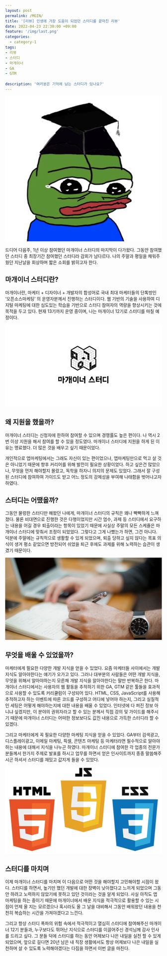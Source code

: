 ```yaml
---
layout: post
permalink: /MGIN/
title: '[리뷰] 인생에 가장 도움이 되었던 스터디를 끝마친 리뷰'
date: 2022-04-23 22:30:00 +09:00
feature: '/img/last.png'
categories:
  - category-1
tags:
- 리뷰
- 스터디
- 마개이너
- GA
- GTM

description: '여러분은 기억에 남는 스터디가 있나요?'
---
```



![a](/img/pepe.png)



드디어 다음주, 1년 이상 참여했던 마개이너 스터디의 마지막이 다가왔다.
그동안 참여했던 스터디 중 최장기간 참여했던 스터디라 감회가 남다르다.
나의 주말과 평일을 채워주웠던 지난날을 회상하며 짧은 소회를 밝히고자 한다.


## 마개이너 스터디란?
마개이너란, 마케터 + 디자이너 + 개발자의 합성어로 국내 최대 마케터들의 단톡방인 ‘오픈소스마케팅’ 의 운영자분께서 진행하는 스터디이다.
웹 기반의 기술을 사용하여 디지털 마케팅에 대한 심도있는 학습을 기반으로 스터디 참여자의 역량을 향상시키는 것에 목적을 두고 있다.
현재 13기까지 운영 중이며, 나는 마개이너 12기로 스터디를 마칠 예정이다.


![a](/img/last.png)



## 왜 지원을 했을까?
마개이너 스터디는 신청자에 한하여 참여할 수 있으며 경쟁률도 높은 편이다. 나 역시 2번 이상 지원을 해서 참여를 할 수 있을 정도였다. 마개이너 스터디에 지원을 하게 된 이유는 명료했다. 더 많은 것을 배우고 싶기 때문이었다.

개인적으로 앱마케팅에서는 그래도 자신이 있는 편이었으나, 앱마케팅만으로 먹고 살 것은 아니었기 때문에 향후 커리어를 위해 발전이 필요한 상황이었다. 하고 싶은건 많았으나, 무엇을 먼저 해야할지 몰랐고, 독학을 하자니 의지의 문제도 있었다. 그래서 잘 구성된 스터디에 참여하여 가이드도 받고 어느 정도의 강제성을 부여해 나태함을 벗어나고자 하였다.


## 스터디는 어땠을까?
그동안 물렁한 스터디만 해왔던 나에게, 마개이너 스터디의 규칙은 꽤나 빡빡하게 느껴졌다.
물론 비대면으로 진행한 것은 다행이었지만 시간 엄수, 과제 등 스터디에서 요구하는 내용을 어길 경우 퇴출이라는 항목이 있었기 때문에 사실상 주말의 모든 스케쥴은 마개이너 스터디에 맞춰서 조정이 되었었다. 그렇다고 그게 나빴는가 하면, 그건 아니다. 덕분에 주말에는 규칙적으로 생활할 수 있게 되었으며, 퇴출 당하고 싶지 않다는 목표 의식이 생겨 평소 같았으면 방전되어 쉬었을 퇴근 후에도 과제를 위해 노력하는 습관이 생겼기 때문이다.

![a](/img/studyhard.jpg)



## 무엇을 배울 수 있었을까?
마케터에게 필요한 다양한 개발 지식을 얻을 수 있었다. 요즘 마케터들 사이에서는 개발 지식도 알아야한다는 얘기가 오가고 있다. 그러나 대부분의 사람들은 어떤 개발 지식을, 무엇을 위해서 알아야하는지 모른채 개발 지식을 알아야한다는 말만 반복하곤 한다. 마개이너 스터디에서는 사용자의 웹 활동을 추적하기 위한 GA, GTM 같은 툴들을 효과적으로 사용할 수 있도록 커리큘럼이 구성되어 있다. HTML, CSS, JavaScript를 사용해 추적하고자 하는 이벤트에 따른 코드를 구성하고 어디에 넣어야 하는지, 그리고 실질적인 세팅은 어떻게 해야하는지에 대한 내용을 배울 수 있었다. 인터넷에 다 퍼진 정보 아니냐 싶겠지만, 이 분야의 권위자라고 할 수 있는 분께서 직접 강의 및 가이드를 해주시기 때문에 마개이너 스터디는 어떠한 정보보다도 값진 내용으로 가득한 스터디라 할 수 있겠다.

그리고 마케터에게 꼭 필요한 다양한 마케팅 지식을 얻을 수 있었다. GA부터 검색광고, 디스플레이광고, 이메일 마케팅, 픽셀, 콘텐츠 마케팅 등 마케터라면 필수적으로 알아야하는 내용에 대해서 지식을 나누곤 하였다. 마개이너 스터디에 참여한 각 업종의 전문가분들께서 한가지 주제로 발표를 하시고 업무를 하면서 얻은 인사이트까지 종종 말씀해주시곤 하셔서 스터디를 재밌고 값지게 들을 수 있었다.

![a](/img/java.jpeg)


## 스터디를 마치며
이제 마개이너 스터디를 마치며 이 다음으로 어떤 것을 해야할지 고민해야할 시점이 왔다. 스터디를 하면서, 높기만 했던 개발에 대한 장벽이 낮아졌다고 느끼게 되었으며 그동안 하려고 노력하지 않았기에 못하고 있던 것이라는 것을 알게 되었다. 사실 아직도 앱 마케팅을 하는 중이기 때문에 마개이너에서 배운 지식을 적극적으로 활용할 수 있는 시점이 언제 올 지는 모르겠으나 혹시라도 올 그 날을 대비해서 그동안 배워왔던 내용을 천천히 복습하는 시간을 가져야겠다고 느낀다.

 그리고 항상 스터디 폭파의 위험 속에서 적극적이고 열심히 스터디에 참여해주신 마개이너 12기 분들과, 누구보다도 뛰어난 지식으로 스터디를 이끌어주신 경석님께 감사 인사를 드리고 싶다. 그 분들 덕에 스터디를 하는 동안 어제보다 나은 내일을 실천 할 수 있게 되었으며, 앞으로 길다면 20년 남은 내 직장 생활에서도 항상 어제보다 나은 내일을 실천하며 살 수 있도록 노력해야겠다는 다짐을 하면서 이번 글을 마친다.
